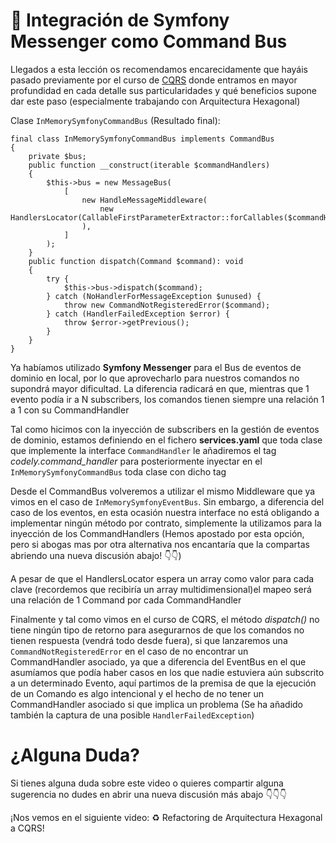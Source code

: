🥁 Integración de Symfony Messenger como Command Bus
====================================================

Llegados a esta lección os recomendamos encarecidamente que hayáis pasado previamente por el curso de [CQRS](https://pro.codely.tv/library/cqrs-command-query-responsibility-segregation-3719e4aa/62554/about/) donde entramos en mayor profundidad en cada detalle sus particularidades y qué beneficios supone dar este paso (especialmente trabajando con Arquitectura Hexagonal)

Clase `InMemorySymfonyCommandBus` (Resultado final):

    final class InMemorySymfonyCommandBus implements CommandBus
    {
        private $bus;
        public function __construct(iterable $commandHandlers)
        {
            $this->bus = new MessageBus(
                [
                    new HandleMessageMiddleware(
                        new HandlersLocator(CallableFirstParameterExtractor::forCallables($commandHandlers))
                    ),
                ]
            );
        }
        public function dispatch(Command $command): void
        {
            try {
                $this->bus->dispatch($command);
            } catch (NoHandlerForMessageException $unused) {
                throw new CommandNotRegisteredError($command);
            } catch (HandlerFailedException $error) {
                throw $error->getPrevious();
            }
        }
    }


Ya habíamos utilizado **Symfony Messenger** para el Bus de eventos de dominio en local, por lo que aprovecharlo para nuestros comandos no supondrá mayor dificultad. La diferencia radicará en que, mientras que 1 evento podía ir a N subscribers, los comandos tienen siempre una relación 1 a 1 con su CommandHandler

Tal como hicimos con la inyección de subscribers en la gestión de eventos de dominio, estamos definiendo en el fichero **services.yaml** que toda clase que implemente la interface `CommandHandler` le añadiremos el tag _codely.command\_handler_ para posteriormente inyectar en el `InMemorySymfonyCommandBus` toda clase con dicho tag

Desde el CommandBus volveremos a utilizar el mismo Middleware que ya vimos en el caso de `InMemorySymfonyEventBus`. Sin embargo, a diferencia del caso de los eventos, en esta ocasión nuestra interface no está obligando a implementar ningún método por contrato, simplemente la utilizamos para la inyección de los CommandHandlers (Hemos apostado por esta opción, pero si abogas mas por otra alternativa nos encantaría que la compartas abriendo una nueva discusión abajo! 👇👇)

A pesar de que el HandlersLocator espera un array como valor para cada clave (recordemos que recibiría un array multidimensional)el mapeo será una relación de 1 Command por cada CommandHandler

Finalmente y tal como vimos en el curso de CQRS, el método _dispatch()_ no tiene ningún tipo de retorno para asegurarnos de que los comandos no tienen respuesta (vendrá todo desde fuera), si que lanzaremos una `CommandNotRegisteredError` en el caso de no encontrar un CommandHandler asociado, ya que a diferencia del EventBus en el que asumíamos que podía haber casos en los que nadie estuviera aún subscrito a un determinado Evento, aquí partimos de la premisa de que la ejecución de un Comando es algo intencional y el hecho de no tener un CommandHandler asociado si que implica un problema (Se ha añadido también la captura de una posible `HandlerFailedException`)

¿Alguna Duda?
=============

Si tienes alguna duda sobre este video o quieres compartir alguna sugerencia no dudes en abrir una nueva discusión más abajo 👇👇👇

¡Nos vemos en el siguiente video: ♻️ Refactoring de Arquitectura Hexagonal a CQRS!